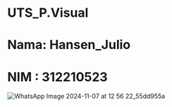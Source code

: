 # UTS_P.Visual
# Nama: Hansen_Julio
# NIM : 312210523
![WhatsApp Image 2024-11-07 at 12 56 22_55dd955a](https://github.com/user-attachments/assets/c28e5da9-f94e-4a14-9df1-2a449ba4d6cb)
